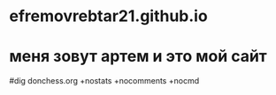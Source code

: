 # efremovrebtar21.github.io
# меня зовут артем и это мой сайт
#dig donchess.org +nostats +nocomments +nocmd
